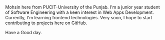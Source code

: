 Mohsin here from PUCIT-University of the Punjab. 
I'm a junior year student of Software Engineering with a keen interest in Web Apps Development.
Currently, I'm learning frontend technologies. Very soon, I hope to start contributing to projects here on GitHub.

Have a Good day.

<!---
aumohsin99/aumohsin99 is a ✨ special ✨ repository because its `README.md` (this file) appears on your GitHub profile.
You can click the Preview link to take a look at your changes.
--->
